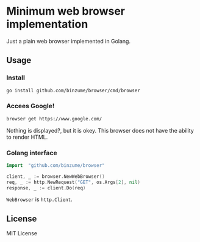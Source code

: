 # Minimum web browser implementation

Just a plain web browser implemented in Golang.

## Usage

### Install

```bash
go install github.com/binzume/browser/cmd/browser
```

### Accees Google!

```bash
browser get https://www.google.com/
```

Nothing is displayed?, but it is okey. This browser does not have the ability to render HTML.

### Golang interface

```go
import 	"github.com/binzume/browser"

client, _ := browser.NewWebBrowser()
req, _ := http.NewRequest("GET", os.Args[2], nil)
response, _ := client.Do(req)
```

`WebBrowser` is `http.Client`.

## License

MIT License
